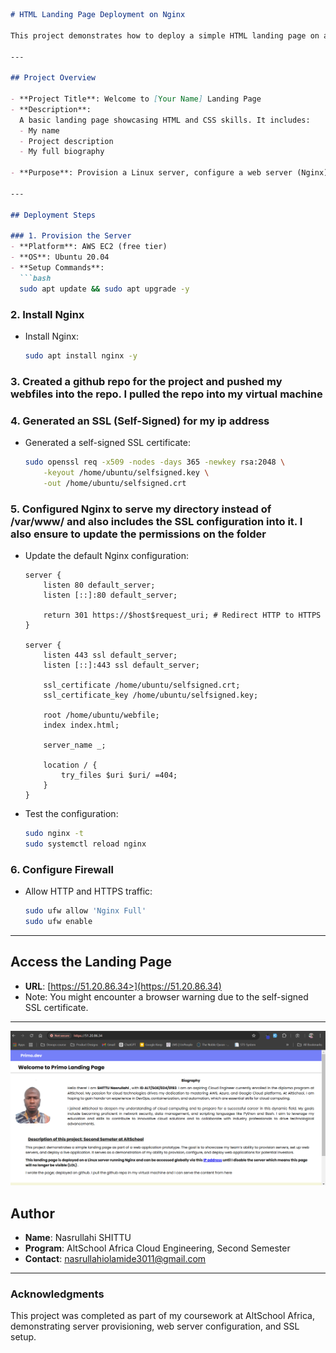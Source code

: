 ```markdown
# HTML Landing Page Deployment on Nginx

This project demonstrates how to deploy a simple HTML landing page on a Linux server using Nginx and a self-signed SSL certificate for HTTPS connection. It is part of my AltSchool Africa second-semester Cloud Engineering exam.

---

## Project Overview

- **Project Title**: Welcome to [Your Name] Landing Page
- **Description**: 
  A basic landing page showcasing HTML and CSS skills. It includes:
  - My name
  - Project description
  - My full biography

- **Purpose**: Provision a Linux server, configure a web server (Nginx), and serve the landing page over HTTP and HTTPS.

---

## Deployment Steps

### 1. Provision the Server
- **Platform**: AWS EC2 (free tier)
- **OS**: Ubuntu 20.04
- **Setup Commands**:
  ```bash
  sudo apt update && sudo apt upgrade -y
  ```

### 2. Install Nginx
- Install Nginx:
  ```bash
  sudo apt install nginx -y
  ```

### 3. Created a github repo for the project and pushed my webfiles into the repo. I pulled the repo into my virtual machine



### 4. Generated an SSL (Self-Signed) for my ip address
- Generated a self-signed SSL certificate:
  ```bash
  sudo openssl req -x509 -nodes -days 365 -newkey rsa:2048 \
      -keyout /home/ubuntu/selfsigned.key \
      -out /home/ubuntu/selfsigned.crt
  ```


### 5. Configured Nginx to serve my directory instead of /var/www/ and also includes the SSL configuration into it. I also ensure to update the permissions on the folder
- Update the default Nginx configuration:
  ```nginx
  server {
      listen 80 default_server;
      listen [::]:80 default_server;

      return 301 https://$host$request_uri; # Redirect HTTP to HTTPS
  }

  server {
      listen 443 ssl default_server;
      listen [::]:443 ssl default_server;

      ssl_certificate /home/ubuntu/selfsigned.crt;
      ssl_certificate_key /home/ubuntu/selfsigned.key;

      root /home/ubuntu/webfile;
      index index.html;

      server_name _;

      location / {
          try_files $uri $uri/ =404;
      }
  }
  ```
- Test the configuration:
  ```bash
  sudo nginx -t
  sudo systemctl reload nginx
  ```


### 6. Configure Firewall
- Allow HTTP and HTTPS traffic:
  ```bash
  sudo ufw allow 'Nginx Full'
  sudo ufw enable
  ```

---

## Access the Landing Page

- **URL**: [https://51.20.86.34>](https://51.20.86.34)
- Note: You might encounter a browser warning due to the self-signed SSL certificate.

---




![Screenshot](webhome.png "Homepage Screengrab")


## Author

- **Name**: Nasrullahi SHITTU
- **Program**: AltSchool Africa Cloud Engineering, Second Semester
- **Contact**: nasrullahiolamide3011@gmail.com

---

### Acknowledgments

This project was completed as part of my coursework at AltSchool Africa, demonstrating server provisioning, web server configuration, and SSL setup.
```

